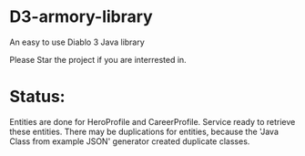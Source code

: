 D3-armory-library
=================

An easy to use Diablo 3 Java library

Please Star the project if you are interrested in.



Status:
=======
Entities are done for HeroProfile and CareerProfile.
Service ready to retrieve these entities.
There may be duplications for entities, because the 'Java Class from example JSON' generator created duplicate classes.